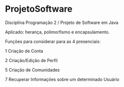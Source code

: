 # ProjetoSoftware
Disciplina Programação 2 / Projeto de Software em Java

Aplicado: herança, polimorfismo e encapsulamento.


Funções para considerar para as 4 presenciais:

1 Criação de Conta

2 Criação/Edição de Perfil

5 Criação de Comunidades

7 Recuperar Informações sobre um determinado Usuário
